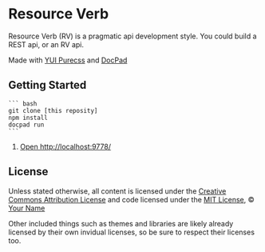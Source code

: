 # Resource Verb
Resource Verb (RV) is a pragmatic api development style. You could build a REST api, or an RV api.

Made with [YUI Purecss](http://purecss.io/) and [DocPad](https://github.com/bevry/docpad)

## Getting Started

	``` bash
	git clone [this reposity]
	npm install
	docpad run
	```

1. [Open http://localhost:9778/](http://localhost:9778/)


## License

Unless stated otherwise, all content is licensed under the [Creative Commons Attribution License](http://creativecommons.org/licenses/by/3.0/) and code licensed under the [MIT License](http://creativecommons.org/licenses/MIT/), © [Your Name](http://your.website)

Other included things such as themes and libraries are likely already licensed by their own invidual licenses, so be sure to respect their licenses too.
